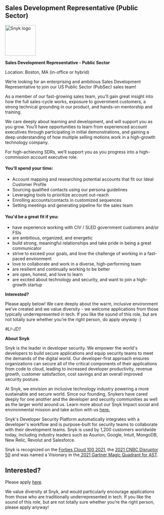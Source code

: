 Sales Development Representative (Public Sector)
---

<img src="https://res.cloudinary.com/snyk/image/upload/v1537345894/press-kit/brand/logo-black.png" width="100" alt="Snyk logo" />

<p><strong>Sales Development Representative - Public Sector&nbsp;</strong></p>
<p>Location:<span style="font-weight: 400;"> Boston, MA (in-office or hybrid)</span></p>
<p><span style="font-weight: 400;">We’re looking for an enterprising and ambitious Sales Development Representative to join our US Public Sector (PubSec) sales team!</span></p>
<p><span style="font-weight: 400;">As a member of our fast-growing sales team, you’ll gain great insight into how the full sales-cycle works, exposure to government customers, a strong technical grounding in our product, and hands-on mentorship and training.</span></p>
<p><span style="font-weight: 400;">We care deeply about learning and development, and will support you as you grow. You’ll have opportunities to learn from experienced account executives through participating in initial demonstrations, and gaining a deep understanding of how multiple selling motions work in a high-growth technology company.</span></p>
<p><span style="font-weight: 400;">For high-achieving SDRs, we’ll support you as you progress into a high-commission account executive role.</span></p>
<h4><strong>You’ll spend your time:</strong></h4>
<ul>
<li style="font-weight: 400;"><span style="font-weight: 400;">Account mapping and researching potential accounts that fit our Ideal Customer Profile</span></li>
<li style="font-weight: 400;"><span style="font-weight: 400;">Sourcing qualified contacts using our persona guidelines</span></li>
<li style="font-weight: 400;"><span style="font-weight: 400;">Leveraging tools to prioritize account out-reach</span></li>
<li style="font-weight: 400;"><span style="font-weight: 400;">Enrolling accounts/contacts in customized sequences</span></li>
<li style="font-weight: 400;"><span style="font-weight: 400;">Setting meetings and generating pipeline for the sales team&nbsp;</span></li>
</ul>
<h4><strong>You'd be a great fit if you:</strong></h4>
<ul>
<li style="font-weight: 400;"><span style="font-weight: 400;">have experience working with CIV / SLED government customers and/or FSIs</span></li>
<li style="font-weight: 400;"><span style="font-weight: 400;">are ambitious, organized, and energetic</span></li>
<li style="font-weight: 400;"><span style="font-weight: 400;">build strong, meaningful relationships and take pride in being a great communicator</span></li>
<li style="font-weight: 400;"><span style="font-weight: 400;">strive to exceed your goals, and love the challenge of working in a fast-paced environment</span></li>
<li style="font-weight: 400;"><span style="font-weight: 400;">love to collaborate and work in a diverse, high-performing team</span></li>
<li style="font-weight: 400;"><span style="font-weight: 400;">are resilient and continually working to be better</span></li>
<li style="font-weight: 400;"><span style="font-weight: 400;">are open, honest, and love to learn</span></li>
<li style="font-weight: 400;"><span style="font-weight: 400;">are excited about technology and security, and want to join a high-growth startup</span></li>
</ul>
<p><strong>Interested?</strong></p>
<p><span style="font-weight: 400;">Please apply below! We care deeply about the warm, inclusive environment we’ve created and we value diversity - we welcome applications from those typically underrepresented in tech. If you like the sound of this role, but are not totally sure whether you’re the right person, do apply </span><em><span style="font-weight: 400;">anyway</span></em><span style="font-weight: 400;"> :)</span></p>
<p><em><span style="font-weight: 400;">#LI-JD1</span></em></p><div class="content-conclusion"><p><strong>About Snyk</strong></p>
<p><span style="font-weight: 400;">Snyk is the leader in developer security. We empower the world's developers to build secure applications and equip security teams to meet the demands of the digital world. Our developer-first approach ensures organizations can secure all of the critical components of their applications from code to cloud, leading to increased developer productivity, revenue growth, customer satisfaction, cost savings and an overall improved security posture.&nbsp;</span></p>
<p><span style="font-weight: 400;">At Snyk, we envision an inclusive technology industry powering a more sustainable and secure world.</span> <span style="font-weight: 400;">Since our founding, Snykers have cared deeply for one another and the developer and security communities as well as the larger world around us. Learn more about our Snyk Impact social and environmental mission and take action with us </span><a href="https://snyk.io/about/snyk-impact/"><span style="font-weight: 400;">here.</span></a></p>
<p><span style="font-weight: 400;">Snyk's Developer Security Platform automatically integrates with a developer's workflow and is purpose-built for security teams to collaborate with their development teams. Snyk is used by 1,200 customers worldwide today, including industry leaders such as Asurion, Google, Intuit, MongoDB, New Relic, Revolut and Salesforce.</span></p>
<p><span style="font-weight: 400;">Snyk is recognized on the </span><a href="https://www.forbes.com/cloud100/#6f24b5ba5f94"><span style="font-weight: 400;">Forbes Cloud 100 2021</span></a><span style="font-weight: 400;">, the </span><a href="https://www.cnbc.com/2021/05/25/these-are-the-2021-cnbc-disruptor-50-companies.html"><span style="font-weight: 400;">2021 CNBC Disruptor 50</span></a><span style="font-weight: 400;"> and was named a Visionary in the</span><a href="https://snyk.io/blog/snyk-visionary-2021-gartner-magic-quadrant-for-ast/"><span style="font-weight: 400;"> 2021 Gartner Magic Quadrant for AST</span></a><span style="font-weight: 400;">.</span></p></div>

Interested?
---

Please apply [here](https://boards.greenhouse.io/snyk/jobs/5822536002#app).

We value diversity at Snyk, and would particularly encourage applications from those who are traditionally underrepresented in tech.
If you like the sound of this role, but are not totally sure whether you’re the right person, please apply anyway!
